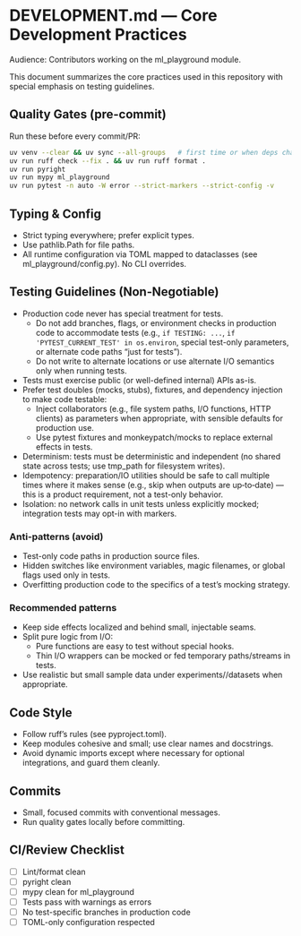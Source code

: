 # DEVELOPMENT.md — Core Development Practices

Audience: Contributors working on the ml_playground module.

This document summarizes the core practices used in this repository with special emphasis on testing guidelines.

## Quality Gates (pre-commit)
Run these before every commit/PR:

```bash
uv venv --clear && uv sync --all-groups   # first time or when deps change
uv run ruff check --fix . && uv run ruff format .
uv run pyright
uv run mypy ml_playground
uv run pytest -n auto -W error --strict-markers --strict-config -v
```

## Typing & Config
- Strict typing everywhere; prefer explicit types.
- Use pathlib.Path for file paths.
- All runtime configuration via TOML mapped to dataclasses (see ml_playground/config.py). No CLI overrides.

## Testing Guidelines (Non‑Negotiable)
- Production code never has special treatment for tests.
  - Do not add branches, flags, or environment checks in production code to accommodate tests (e.g., `if TESTING: ...`, `if 'PYTEST_CURRENT_TEST' in os.environ`, special test-only parameters, or alternate code paths “just for tests”).
  - Do not write to alternate locations or use alternate I/O semantics only when running tests.
- Tests must exercise public (or well-defined internal) APIs as-is.
- Prefer test doubles (mocks, stubs), fixtures, and dependency injection to make code testable:
  - Inject collaborators (e.g., file system paths, I/O functions, HTTP clients) as parameters when appropriate, with sensible defaults for production use.
  - Use pytest fixtures and monkeypatch/mocks to replace external effects in tests.
- Determinism: tests must be deterministic and independent (no shared state across tests; use tmp_path for filesystem writes).
- Idempotency: preparation/IO utilities should be safe to call multiple times where it makes sense (e.g., skip when outputs are up‑to‑date) — this is a product requirement, not a test-only behavior.
- Isolation: no network calls in unit tests unless explicitly mocked; integration tests may opt-in with markers.

### Anti‑patterns (avoid)
- Test-only code paths in production source files.
- Hidden switches like environment variables, magic filenames, or global flags used only in tests.
- Overfitting production code to the specifics of a test’s mocking strategy.

### Recommended patterns
- Keep side effects localized and behind small, injectable seams.
- Split pure logic from I/O:
  - Pure functions are easy to test without special hooks.
  - Thin I/O wrappers can be mocked or fed temporary paths/streams in tests.
- Use realistic but small sample data under experiments/<name>/datasets when appropriate.

## Code Style
- Follow ruff’s rules (see pyproject.toml).
- Keep modules cohesive and small; use clear names and docstrings.
- Avoid dynamic imports except where necessary for optional integrations, and guard them cleanly.

## Commits
- Small, focused commits with conventional messages.
- Run quality gates locally before committing.

## CI/Review Checklist
- [ ] Lint/format clean
- [ ] pyright clean
- [ ] mypy clean for ml_playground
- [ ] Tests pass with warnings as errors
- [ ] No test-specific branches in production code
- [ ] TOML-only configuration respected
